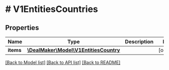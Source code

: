 # # V1EntitiesCountries

## Properties

Name | Type | Description | Notes
------------ | ------------- | ------------- | -------------
**items** | [**\DealMaker\Model\V1EntitiesCountry**](V1EntitiesCountry.md) |  | [optional]

[[Back to Model list]](../../README.md#models) [[Back to API list]](../../README.md#endpoints) [[Back to README]](../../README.md)
